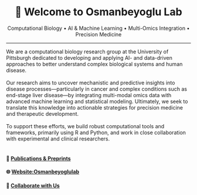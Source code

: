 
<h1 align="center"> 👋 Welcome to Osmanbeyoglu Lab</h1>
<p align="center">
  Computational Biology • AI & Machine Learning • Multi-Omics Integration • Precision Medicine
</p>
<hr style="border: 0; border-top: 0.5px solid #ccc; margin: 1px 0;">


We are a computational biology research group at the University of Pittsburgh dedicated to developing and applying AI- and data-driven approaches to better understand complex biological systems and human disease.<br><br>
Our research aims to uncover mechanistic and predictive insights into disease processes—particularly in cancer and complex conditions such as end-stage liver disease—by integrating multi-modal omics data with advanced machine learning and statistical modeling. Ultimately, we seek to translate this knowledge into actionable strategies for precision medicine and therapeutic development.<br><br>
To support these efforts, we build robust computational tools and frameworks, primarily using R and Python, and work in close collaboration with experimental and clinical researchers.<br><br>




#### 📄 [Publications & Preprints](https://www.osmanbeyoglulab.com/publications)





#### 🌐 [Website:Osmanbeyoglulab](https://osmanbeyoglulab.com)  




#### 🤝 [Collaborate with Us](mailto:osmanbeyogluhu@pitt.edu)





